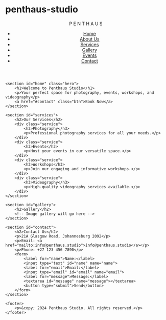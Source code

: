 # penthaus-studio
<!DOCTYPE html>
<html lang="en">
<head>
    <meta charset="UTF-8">
    <meta name="viewport" content="width=device-width, initial-scale=1.0">
    <title>Penthaus Studio</title>
    <link rel="stylesheet" href="styles.css">
</head>
<body>
    <header>
        <div class="logo">P E N T H A U S</div>
        <nav>
            <ul>
                <li><a href="#home">Home</a></li>
                <li><a href="#about">About Us</a></li>
                <li><a href="#services">Services</a></li>
                <li><a href="#gallery">Gallery</a></li>
                <li><a href="#events">Events</a></li>
                <li><a href="#contact">Contact</a></li>
            </ul>
        </nav>
    </header>

    <section id="home" class="hero">
        <h1>Welcome to Penthaus Studio</h1>
        <p>Your perfect space for photography, events, workshops, and videography</p>
        <a href="#contact" class="btn">Book Now</a>
    </section>

    <section id="services">
        <h2>Our Services</h2>
        <div class="service">
            <h3>Photography</h3>
            <p>Professional photography services for all your needs.</p>
        </div>
        <div class="service">
            <h3>Events</h3>
            <p>Host your events in our versatile space.</p>
        </div>
        <div class="service">
            <h3>Workshops</h3>
            <p>Join our engaging and informative workshops.</p>
        </div>
        <div class="service">
            <h3>Videography</h3>
            <p>High-quality videography services available.</p>
        </div>
    </section>

    <section id="gallery">
        <h2>Gallery</h2>
        <!-- Image gallery will go here -->
    </section>

    <section id="contact">
        <h2>Contact Us</h2>
        <p>21A Glasgow Road, Johannesburg 2092</p>
        <p>Email: <a href="mailto:info@penthaus.studio">info@penthaus.studio</a></p>
        <p>Phone: +27 123 456 7890</p>
        <form>
            <label for="name">Name:</label>
            <input type="text" id="name" name="name">
            <label for="email">Email:</label>
            <input type="email" id="email" name="email">
            <label for="message">Message:</label>
            <textarea id="message" name="message"></textarea>
            <button type="submit">Send</button>
        </form>
    </section>

    <footer>
        <p>&copy; 2024 Penthaus Studio. All rights reserved.</p>
    </footer>
</body>
</html>
